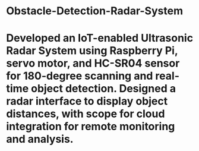 # Obstacle-Detection-Radar-System
# Developed an IoT-enabled Ultrasonic Radar System using Raspberry Pi, servo motor, and HC-SR04 sensor for 180-degree scanning and real-time object detection. Designed a radar interface to display object distances, with scope for cloud integration for remote monitoring and analysis.

